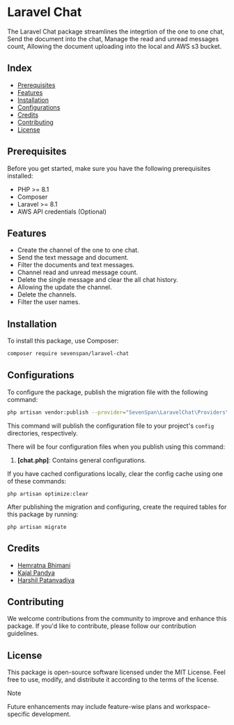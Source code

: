 # Laravel Chat

The Laravel Chat package streamlines the integrtion of the one to one chat, Send the document into the chat, Manage the read and unread messages count, Allowing the document uploading into the local and AWS s3 bucket.

## Index

- [Prerequisites](#prerequisites)
- [Features](#features)
- [Installation](#installation)
- [Configurations](#configurations)
- [Credits](#credits)
- [Contributing](#contributing)
- [License](#license)

## <span id="prerequisites">**Prerequisites**</span>

Before you get started, make sure you have the following prerequisites installed:

- PHP >= 8.1
- Composer
- Laravel >= 8.1
- AWS API credentials (Optional)

## <span id="features">**Features**</span>

- Create the channel of the one to one chat.
- Send the text message and document.
- Filter the documents and text messages.
- Channel read and unread message count.
- Delete the single message and clear the all chat history.
- Allowing the update the channel.
- Delete the channels.
- Filter the user names.

## <span id="installation">**Installation**</span>

To install this package, use Composer:

```bash
composer require sevenspan/laravel-chat
```

## <span id="configurations">**Configurations**</span>

To configure the package, publish the migration file with the following command:

```bash
php artisan vendor:publish --provider="SevenSpan\LaravelChat\Providers\ChatServiceProvider"
```

This command will publish the configuration file to your project's `config` directories, respectively.

There will be four configuration files when you publish using this command:

1. **[chat.php]**: Contains general configurations.

If you have cached configurations locally, clear the config cache using one of these commands:

```
php artisan optimize:clear
```

After publishing the migration and configuring, create the required tables for this package by running:

```
php artisan migrate
```

## <span id="credits">Credits</span>

- [Hemratna Bhimani](https://github.com/hemratna)
- [Kajal Pandya](https://github.com/kajal98)
- [Harshil Patanvadiya](https://github.com/harshil-7span)

## <span id="contributing">Contributing</span>

We welcome contributions from the community to improve and enhance this package. If you'd like to contribute, please follow our contribution guidelines.

## <span id="license">License</span>

This package is open-source software licensed under the MIT License. Feel free to use, modify, and distribute it according to the terms of the license.

> [!NOTE]
> Future enhancements may include feature-wise plans and workspace-specific development.
